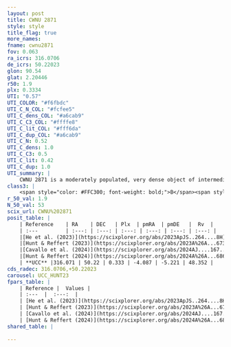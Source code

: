 ```yaml
---
layout: post
title: CWNU 2871
style: style
title_flag: true
more_names: 
fname: cwnu2871
fov: 0.063
ra_icrs: 316.0706
de_icrs: 50.22023
glon: 90.54
glat: 2.20446
r50: 1.9
plx: 0.3334
UTI: "0.57"
UTI_COLOR: "#f6fbdc"
UTI_C_N_COL: "#fcfee5"
UTI_C_dens_COL: "#a6cab9"
UTI_C_C3_COL: "#ffffe8"
UTI_C_lit_COL: "#fff6da"
UTI_C_dup_COL: "#a6cab9"
UTI_C_N: 0.52
UTI_C_dens: 1.0
UTI_C_C3: 0.5
UTI_C_lit: 0.42
UTI_C_dup: 1.0
UTI_summary: |
    CWNU 2871 is a moderately populated, very dense object of intermediate C3 quality. It was recently reported in the literature.
class3: |
    <span style="color: #FFC300; font-weight: bold;">B</span><span style="color: #FFC300; font-weight: bold;">B</span>
r_50_val: 1.9
N_50_val: 53
scix_url: CWNU%202871
posit_table: |
    | Reference    | RA    | DEC   | Plx  | pmRA  | pmDE   |  Rv  |
    | :---         | :---: | :---: | :---: | :---: | :---: | :---: |
    |[He et al. (2023)](https://scixplorer.org/abs/2023ApJS..264....8H) | 316.086 | 50.209 | 0.342 | -4.067 | -5.228 | -- |
    |[Hunt & Reffert (2023)](https://scixplorer.org/abs/2023A%26A...673A.114H) | 316.067 | 50.225 | 0.337 | -4.087 | -5.169 | 65.685 |
    |[Cavallo et al. (2024)](https://scixplorer.org/abs/2024AJ....167...12C) | 316.113 | 50.206 | 0.338 | -- | -- | -- |
    |[Hunt & Reffert (2024)](https://scixplorer.org/abs/2024A%26A...686A..42H) | 316.067 | 50.225 | 0.337 | -4.087 | -5.169 | 65.685 |
    | **UCC** |316.071 | 50.22 | 0.333 | -4.087 | -5.221 | 48.352 | 
cds_radec: 316.0706,+50.22023
carousel: UCC_HUNT23
fpars_table: |
    | Reference |  Values |
    | :---  |  :---:  |
    | [He et al. (2023)](https://scixplorer.org/abs/2023ApJS..264....8H) | `A0=6.0, m-M=12.65, logAge=6.1` |
    | [Hunt & Reffert (2023)](https://scixplorer.org/abs/2023A%26A...673A.114H) | `AV50=5.145, diffAV50=2.953, MOD50=12.072, logAge50=7.61` |
    | [Cavallo et al. (2024)](https://scixplorer.org/abs/2024AJ....167...12C) | `AV50=4.84, dMod50=12.94, logAge50=7.2, [Fe/H]50=0.63` |
    | [Hunt & Reffert (2024)](https://scixplorer.org/abs/2024A%26A...686A..42H) | `MassJ=1215.97` |
shared_table: |
    
---
```

